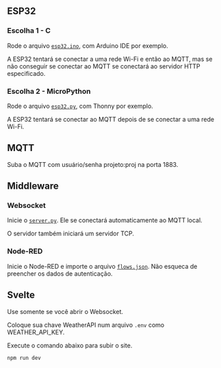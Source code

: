 ##  ESP32

### Escolha 1 - C
Rode o arquivo [`esp32.ino`](./etapa1/esp32.ino), com Arduino IDE por exemplo.

A ESP32 tentará se conectar a uma rede Wi-Fi e então ao MQTT, mas se não conseguir se conectar ao MQTT se conectará ao servidor HTTP especificado.

### Escolha 2 - MicroPython
Rode o arquivo [`esp32.py`](./etapa2/esp32.py), com Thonny por exemplo.

A ESP32 tentará se conectar ao MQTT depois de se conectar a uma rede Wi-Fi.

##  MQTT

Suba o MQTT com usuário/senha projeto:proj na porta 1883.

## Middleware

###  Websocket
Inicie o [`server.py`](./etapa1/server/server.py). Ele se conectará automaticamente ao MQTT local.

O servidor também iniciará um servidor TCP.

### Node-RED

Inicie o Node-RED e importe o arquivo [`flows.json`](./etapa2/flows.json). Não esqueca de preencher os dados de autenticação.

## Svelte

Use somente se você abrir o Websocket.

Coloque sua chave WeatherAPI num arquivo `.env` como WEATHER_API_KEY.

Execute o comando abaixo para subir o site.

```bash
npm run dev
```
